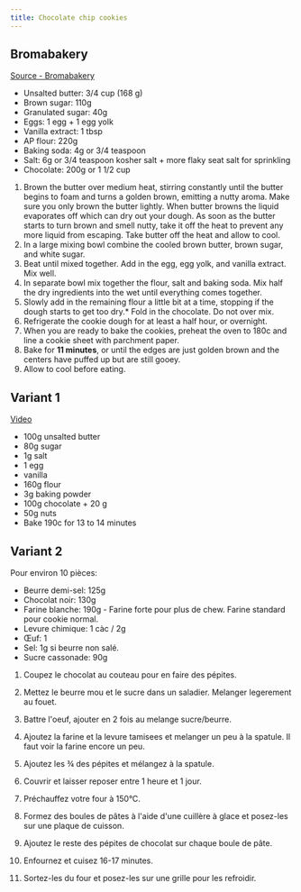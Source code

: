 ```yaml
---
title: Chocolate chip cookies
---
```


## Bromabakery

[Source - Bromabakery](https://bromabakery.com/best-chocolate-chip-cookies/)

- Unsalted butter: 3/4 cup (168 g)
- Brown sugar: 110g
- Granulated sugar: 40g
- Eggs: 1 egg + 1 egg yolk
- Vanilla extract: 1 tbsp
- AP flour: 220g
- Baking soda: 4g or 3/4 teaspoon
- Salt: 6g or 3/4 teaspoon kosher salt + more flaky seat salt for sprinkling
- Chocolate: 200g or 1 1/2 cup

1. Brown the butter over medium heat, stirring constantly until the butter begins to foam and turns a golden brown,
   emitting a nutty aroma. Make sure you only brown the butter lightly. When butter browns the liquid evaporates off which can
   dry out your dough. As soon as the butter starts to turn brown and smell nutty, take it off the heat to prevent any more liquid from escaping. Take butter off the heat and allow to cool.
1. In a large mixing bowl combine the cooled brown butter, brown sugar, and white sugar.
1. Beat until mixed together. Add in the egg, egg yolk, and vanilla extract. Mix well.
1. In separate bowl mix together the flour, salt and baking soda. Mix half the dry ingredients into the wet until everything comes together.
1. Slowly add in the remaining flour a little bit at a time, stopping if the dough starts to get too dry.* Fold in the chocolate. Do not over mix.
1. Refrigerate the cookie dough for at least a half hour, or overnight.
1. When you are ready to bake the cookies, preheat the oven to 180c and line a cookie sheet with parchment paper.
1. Bake for **11 minutes**, or until the edges are just golden brown and the centers have puffed up but are still gooey.
1. Allow to cool before eating.

## Variant 1

[Video](https://www.youtube.com/watch?v=lJ7Ec3bKrxM)

- 100g unsalted butter
- 80g sugar
- 1g salt
- 1 egg
- vanilla
- 160g flour
- 3g baking powder
- 100g chocolate + 20 g
- 50g nuts
- Bake 190c for 13 to 14 minutes

## Variant 2

Pour environ 10 pièces:

- Beurre demi-sel: 125g
- Chocolat noir: 130g
- Farine blanche: 190g  - Farine forte pour plus de chew. Farine standard pour cookie normal.
- Levure chimique: 1 càc / 2g
- Œuf: 1
- Sel: 1g si beurre non salé.
- Sucre cassonade: 90g

1. Coupez le chocolat au couteau pour en faire des pépites.
1. Mettez le beurre mou et le sucre dans un saladier. Melanger legerement au fouet.
1. Battre l'oeuf, ajouter en 2 fois au melange sucre/beurre.
1. Ajoutez la farine et la levure tamisees et melanger un peu à la spatule. Il faut voir la farine encore un peu.
1. Ajoutez les ¾ des pépites et mélangez à la spatule.
1. Couvrir et laisser reposer entre 1 heure et 1 jour.

1. Préchauffez votre four à 150°C.
1. Formez des boules de pâtes à l'aide d'une cuillère à glace et posez-les sur une plaque de cuisson.
1. Ajoutez le reste des pépites de chocolat sur chaque boule de pâte.
1. Enfournez et cuisez 16-17 minutes.
1. Sortez-les du four et posez-les sur une grille pour les refroidir.
